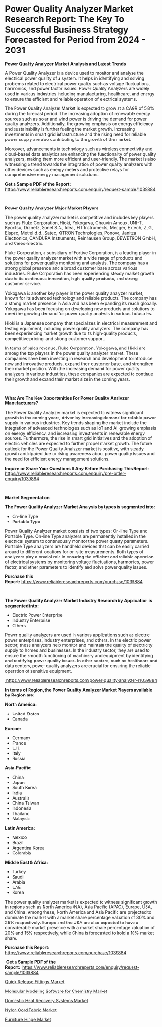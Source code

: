 <p><h1>Power Quality Analyzer Market Research Report: The Key To Successful Business Strategy Forecasted for Period from 2024 - 2031</h1></p><p><strong>Power Quality Analyzer Market Analysis and Latest Trends</strong></p>
<p><p>A Power Quality Analyzer is a device used to monitor and analyze the electrical power quality of a system. It helps in identifying and solving problems related to electrical power quality such as voltage fluctuations, harmonics, and power factor issues. Power Quality Analyzers are widely used in various industries including manufacturing, healthcare, and energy to ensure the efficient and reliable operation of electrical systems.</p><p>The Power Quality Analyzer Market is expected to grow at a CAGR of 5.8% during the forecast period. The increasing adoption of renewable energy sources such as solar and wind power is driving the demand for power quality analyzers. Additionally, the growing emphasis on energy efficiency and sustainability is further fueling the market growth. Increasing investments in smart grid infrastructure and the rising need for reliable power supply are also contributing to the growth of the market.</p><p>Moreover, advancements in technology such as wireless connectivity and cloud-based data analytics are enhancing the functionality of power quality analyzers, making them more efficient and user-friendly. The market is also witnessing a trend towards the integration of power quality analyzers with other devices such as energy meters and protective relays for comprehensive energy management solutions.</p></p>
<p><strong>Get a Sample PDF of the Report:&nbsp;</strong> <a href="https://www.reliableresearchreports.com/enquiry/request-sample/1039884">https://www.reliableresearchreports.com/enquiry/request-sample/1039884</a></p>
<p>&nbsp;</p>
<p><strong>Power Quality Analyzer Major Market Players</strong></p>
<p><p>The power quality analyzer market is competitive and includes key players such as Fluke Corporation, Hioki, Yokogawa, Chauvin Arnoux, UNI-T, Kyoritsu, Dranetz, Sonel S.A., Ideal, HT Instruments, Megger, Extech, ZLG, Elspec, Metrel d.d., Satec, XiTRON Technologies, Ponovo, Janitza Electronics, CANDURA Instruments, Reinhausen Group, DEWETRON GmbH, and Ceiec-Electric.</p><p>Fluke Corporation, a subsidiary of Fortive Corporation, is a leading player in the power quality analyzer market with a wide range of products and solutions for power quality monitoring and analysis. The company has a strong global presence and a broad customer base across various industries. Fluke Corporation has been experiencing steady market growth due to its continuous innovation, high-quality products, and strong customer service.</p><p>Yokogawa is another key player in the power quality analyzer market, known for its advanced technology and reliable products. The company has a strong market presence in Asia and has been expanding its reach globally. Yokogawa has been focusing on developing new products and solutions to meet the growing demand for power quality analysis in various industries.</p><p>Hioki is a Japanese company that specializes in electrical measurement and testing equipment, including power quality analyzers. The company has been experiencing market growth due to its high-quality products, competitive pricing, and strong customer support.</p><p>In terms of sales revenue, Fluke Corporation, Yokogawa, and Hioki are among the top players in the power quality analyzer market. These companies have been investing in research and development to introduce new and innovative products, expand their customer base, and strengthen their market position. With the increasing demand for power quality analyzers in various industries, these companies are expected to continue their growth and expand their market size in the coming years.</p></p>
<p>&nbsp;</p>
<p><strong>What Are The Key Opportunities For Power Quality Analyzer Manufacturers?</strong></p>
<p><p>The Power Quality Analyzer market is expected to witness significant growth in the coming years, driven by increasing demand for reliable power supply in various industries. Key trends shaping the market include the integration of advanced technologies such as IoT and AI, growing emphasis on energy efficiency, and increasing investments in renewable energy sources. Furthermore, the rise in smart grid initiatives and the adoption of electric vehicles are expected to further propel market growth. The future outlook for the Power Quality Analyzer market is positive, with steady growth anticipated due to rising awareness about power quality issues and the need for efficient energy management solutions.</p></p>
<p><strong>Inquire or Share Your Questions If Any Before Purchasing This Report:</strong> <a href="https://www.reliableresearchreports.com/enquiry/pre-order-enquiry/1039884">https://www.reliableresearchreports.com/enquiry/pre-order-enquiry/1039884</a></p>
<p>&nbsp;</p>
<p><strong>Market Segmentation</strong></p>
<p><strong>The Power Quality Analyzer Market Analysis by types is segmented into:</strong></p>
<p><ul><li>On-line Type</li><li>Portable Type</li></ul></p>
<p><p>Power Quality Analyzer market consists of two types: On-line Type and Portable Type. On-line Type analyzers are permanently installed in the electrical system to continuously monitor the power quality parameters. Portable Type analyzers are handheld devices that can be easily carried around to different locations for on-site measurements. Both types of analyzers play a crucial role in ensuring the efficient and reliable operation of electrical systems by monitoring voltage fluctuations, harmonics, power factor, and other parameters to identify and solve power quality issues.</p></p>
<p><strong>Purchase this Report:&nbsp;</strong><a href="https://www.reliableresearchreports.com/purchase/1039884">https://www.reliableresearchreports.com/purchase/1039884</a></p>
<p>&nbsp;</p>
<p><strong>The Power Quality Analyzer Market Industry Research by Application is segmented into:</strong></p>
<p><ul><li>Electric Power Enterprise</li><li>Industry Enterprise</li><li>Others</li></ul></p>
<p><p>Power quality analyzers are used in various applications such as electric power enterprises, industry enterprises, and others. In the electric power sector, these analyzers help monitor and maintain the quality of electricity supply to homes and businesses. In the industry sector, they are used to ensure the smooth functioning of machinery and equipment by identifying and rectifying power quality issues. In other sectors, such as healthcare and data centers, power quality analyzers are crucial for ensuring the reliable operation of sensitive equipment.</p></p>
<p><a href="https://www.reliableresearchreports.com/power-quality-analyzer-r1039884">&nbsp;https://www.reliableresearchreports.com/power-quality-analyzer-r1039884</a></p>
<p><strong>In terms of Region, the Power Quality Analyzer Market Players available by Region are:</strong></p>
<p>
    <p> <strong> North America: </strong>
        <ul>
            <li>United States</li>
            <li>Canada</li>
        </ul>
        </p> 
    <p> <strong> Europe: </strong>
        <ul>
            <li>Germany</li>
            <li>France</li>
            <li>U.K.</li>
            <li>Italy</li>
            <li>Russia</li>
        </ul>
        </p> 
    <p> <strong> Asia-Pacific: </strong>
        <ul>
            <li>China</li>
            <li>Japan</li>
            <li>South Korea</li>
            <li>India</li>
            <li>Australia</li>
            <li>China Taiwan</li>
            <li>Indonesia</li>
            <li>Thailand</li>
            <li>Malaysia</li>
        </ul>
        </p> 
    <p> <strong> Latin America: </strong>
        <ul>
            <li>Mexico</li>
            <li>Brazil</li>
            <li>Argentina Korea</li>
            <li>Colombia</li>
        </ul>
        </p> 
    <p> <strong> Middle East & Africa: </strong>
        <ul>
            <li>Turkey</li>
            <li>Saudi</li>
            <li>Arabia</li>
            <li>UAE</li>
            <li>Korea</li>
        </ul>
    </p>
    </p>
<p><p>The power quality analyzer market is expected to witness significant growth in regions such as North America (NA), Asia Pacific (APAC), Europe, USA, and China. Among these, North America and Asia Pacific are projected to dominate the market with a market share percentage valuation of 30% and 25% respectively. Europe and the USA are also expected to have a considerable market presence with a market share percentage valuation of 20% and 15% respectively, while China is forecasted to hold a 10% market share.</p></p>
<p><strong>Purchase this Report: </strong><a href="https://www.reliableresearchreports.com/purchase/1039884">https://www.reliableresearchreports.com/purchase/1039884</a></p>
<p>&nbsp;<strong>Get a Sample PDF of the Report:&nbsp;&nbsp;</strong><a href="https://www.reliableresearchreports.com/enquiry/request-sample/1039884">https://www.reliableresearchreports.com/enquiry/request-sample/1039884</a></p>
<p><strong></strong></p>
<p><p><a href="https://view.publitas.com/reportprime-1/quick-release-fittings-market-size-evaluating-its-market-trends-growth-and-projections-2024-2031/">Quick Release Fittings Market</a></p><p><a href="https://www.linkedin.com/pulse/molecular-modeling-software-chemistry-market-size-trends-growth-eh5qe?trackingId=yX7ONBqexX%2FXDJKGJC6nBg%3D%3D">Molecular Modeling Software for Chemistry Market</a></p><p><a href="https://view.publitas.com/reportprime-1/domestic-heat-recovery-systems-market-insights-market-players-and-forecast-till-2031/">Domestic Heat Recovery Systems Market</a></p><p><a href="https://cat-emmental-94b.notion.site/Nylon-Cord-Fabric-Market-Size-2024-2031-Global-Industrial-Analysis-Key-Geographical-Regions-Mark-499897b064cd4d858b74d890a9ac70f5">Nylon Cord Fabric Market</a></p><p><a href="https://silk-columnist-571.notion.site/Furniture-Hinge-Market-with-the-goal-of-estimating-the-market-size-and-future-growth-potential-of-va-48099c7d36384cca81ea3c4dfa8ccfe9">Furniture Hinge Market</a></p></p>